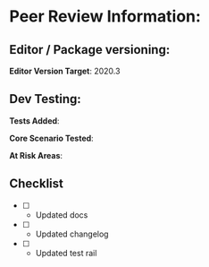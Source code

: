 # Peer Review Information:

## Editor / Package versioning:
**Editor Version Target**: 2020.3

## Dev Testing:
**Tests Added**: 

**Core Scenario Tested**: 

**At Risk Areas**: 

## Checklist
- [ ] - Updated docs
- [ ] - Updated changelog
- [ ] - Updated test rail
